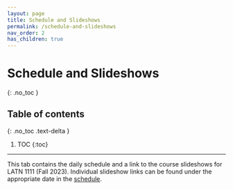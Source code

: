 ```yaml
---
layout: page
title: Schedule and Slideshows
permalink: /schedule-and-slideshows
nav_order: 2
has_children: true
---
```


# Schedule and Slideshows
{: .no_toc }

## Table of contents
{: .no_toc .text-delta }

1. TOC
{:toc}

***

This tab contains the daily schedule and a link to the course slideshows for LATN 1111 (Fall 2023). Individual slideshow links can be found under the appropriate date in the [schedule](schedule).